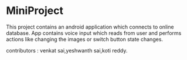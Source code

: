 # MiniProject

This project contains an android application which connects to online database.
App contains voice input which reads from user and performs actions like changing the images or switch button state changes.

contributors  :             venkat sai,yeshwanth sai,koti reddy.
